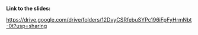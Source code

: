 
**Link to the slides:**

https://drive.google.com/drive/folders/12DvyCSRfebuSYPc196iFpFyHrmNbt-0t?usp=sharing

